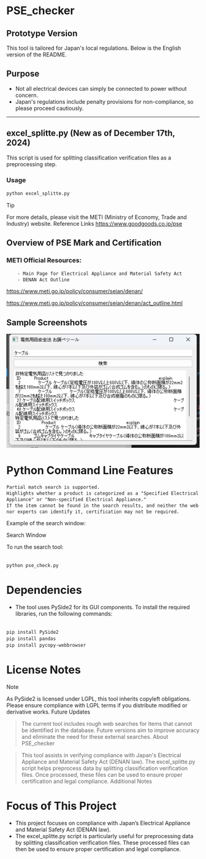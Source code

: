 # PSE_checker
## Prototype Version

This tool is tailored for Japan's local regulations. Below is the English version of the README.


## Purpose

- Not all electrical devices can simply be connected to power without concern.
- Japan's regulations include penalty provisions for non-compliance, so please proceed cautiously.

---

## excel_splitte.py (New as of December 17th, 2024)

This script is used for splitting classification verification files as a preprocessing step.

### Usage

```bash
python excel_splitte.py

```

> [!TIP]
> For more details, please visit the METI (Ministry of Economy, Trade and Industry) website.
Reference Links
> https://www.goodgoods.co.jp/pse



 
## Overview of PSE Mark and Certification
### METI Official Resources:
        - Main Page for Electrical Appliance and Material Safety Act
        - DENAN Act Outline
https://www.meti.go.jp/policy/consumer/seian/denan/

https://www.meti.go.jp/policy/consumer/seian/denan/act_outline.html


## Sample Screenshots
![Test Image 1](result.png)


# Python Command Line Features

    Partial match search is supported.
    Highlights whether a product is categorized as a "Specified Electrical Appliance" or "Non-specified Electrical Appliance."
    If the item cannot be found in the search results, and neither the web nor experts can identify it, certification may not be required.

Example of the search window:

Search Window

To run the search tool:

```bash

python pse_check.py

```
# Dependencies

- The tool uses PySide2 for its GUI components. To install the required libraries, run the following commands:

```bash

pip install PySide2
pip install pandas
pip install pycopy-webbrowser

```
# License Notes
> [!NOTE]
> As PySide2 is licensed under LGPL, this tool inherits copyleft obligations. Please ensure compliance with LGPL terms if you distribute modified or derivative works.
Future Updates

> The current tool includes rough web searches for items that cannot be identified in the database. Future versions aim to improve accuracy and eliminate the need for these external searches.
About PSE_checker

> This tool assists in verifying compliance with Japan's Electrical Appliance and Material Safety Act (DENAN law).
> The excel_splitte.py script helps preprocess data by splitting classification verification files. Once processed, these files can be used to ensure proper certification and legal compliance.
> Additional Notes

# Focus of This Project

- This project focuses on compliance with Japan’s Electrical Appliance and Material Safety Act (DENAN law).
- The excel_splitte.py script is particularly useful for preprocessing data by splitting classification verification files. These processed files can then be used to ensure proper certification and legal compliance.
